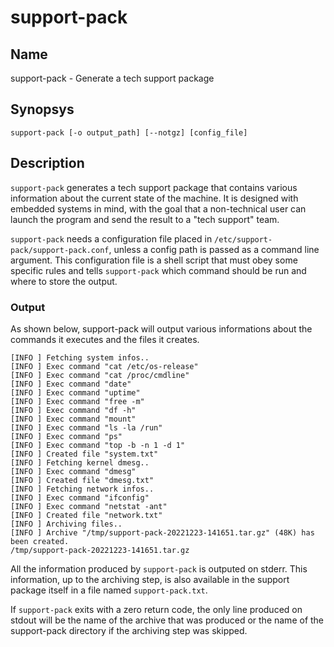 # support-pack

## Name

support-pack - Generate a tech support package

## Synopsys

```
support-pack [-o output_path] [--notgz] [config_file]
```

## Description

`support-pack` generates a tech support package that contains various
information about the current state of the machine. It is designed with embedded
systems in mind, with the goal that a non-technical user can launch the program
and send the result to a "tech support" team.

`support-pack` needs a configuration file placed in
`/etc/support-pack/support-pack.conf`, unless a config path is passed as a
command line argument. This configuration file is a shell script that must obey
some specific rules and tells `support-pack` which command should be run and
where to store the output.

### Output

As shown below, support-pack will output various informations about the commands
it executes and the files it creates.

```
[INFO ] Fetching system infos..
[INFO ] Exec command "cat /etc/os-release"
[INFO ] Exec command "cat /proc/cmdline"
[INFO ] Exec command "date"
[INFO ] Exec command "uptime"
[INFO ] Exec command "free -m"
[INFO ] Exec command "df -h"
[INFO ] Exec command "mount"
[INFO ] Exec command "ls -la /run"
[INFO ] Exec command "ps"
[INFO ] Exec command "top -b -n 1 -d 1"
[INFO ] Created file "system.txt"
[INFO ] Fetching kernel dmesg..
[INFO ] Exec command "dmesg"
[INFO ] Created file "dmesg.txt"
[INFO ] Fetching network infos..
[INFO ] Exec command "ifconfig"
[INFO ] Exec command "netstat -ant"
[INFO ] Created file "network.txt"
[INFO ] Archiving files..
[INFO ] Archive "/tmp/support-pack-20221223-141651.tar.gz" (48K) has been created.
/tmp/support-pack-20221223-141651.tar.gz
```

All the information produced by `support-pack` is outputed on stderr. This
information, up to the archiving step, is also available in the support package
itself in a file named `support-pack.txt`.

If `support-pack` exits with a zero return code, the only line produced on
stdout will be the name of the archive that was produced or the name of the
support-pack directory if the archiving step was skipped.
